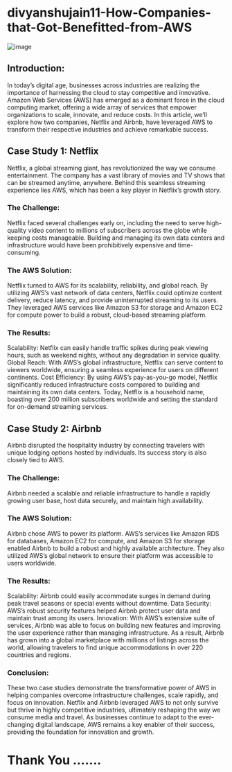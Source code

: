 # divyanshujain11-How-Companies-that-Got-Benefitted-from-AWS

![image](https://github.com/divyanshujain11/divyanshujain11-How-Companies-that-Got-Benefitted-from-AWS/assets/77712311/37dfb8a1-cc3c-4ef9-9309-fe3ee0744bb7)


## Introduction:

In today’s digital age, businesses across industries are realizing the importance of harnessing the cloud to stay competitive and innovative. Amazon Web Services (AWS) has emerged as a dominant force in the cloud computing market, offering a wide array of services that empower organizations to scale, innovate, and reduce costs. In this article, we’ll explore how two companies, Netflix and Airbnb, have leveraged AWS to transform their respective industries and achieve remarkable success.

## Case Study 1: Netflix

Netflix, a global streaming giant, has revolutionized the way we consume entertainment. The company has a vast library of movies and TV shows that can be streamed anytime, anywhere. Behind this seamless streaming experience lies AWS, which has been a key player in Netflix’s growth story.

### The Challenge:

Netflix faced several challenges early on, including the need to serve high-quality video content to millions of subscribers across the globe while keeping costs manageable. Building and managing its own data centers and infrastructure would have been prohibitively expensive and time-consuming.

### The AWS Solution:

Netflix turned to AWS for its scalability, reliability, and global reach. By utilizing AWS’s vast network of data centers, Netflix could optimize content delivery, reduce latency, and provide uninterrupted streaming to its users. They leveraged AWS services like Amazon S3 for storage and Amazon EC2 for compute power to build a robust, cloud-based streaming platform.

### The Results:

Scalability: Netflix can easily handle traffic spikes during peak viewing hours, such as weekend nights, without any degradation in service quality.
Global Reach: With AWS’s global infrastructure, Netflix can serve content to viewers worldwide, ensuring a seamless experience for users on different continents.
Cost Efficiency: By using AWS’s pay-as-you-go model, Netflix significantly reduced infrastructure costs compared to building and maintaining its own data centers.
Today, Netflix is a household name, boasting over 200 million subscribers worldwide and setting the standard for on-demand streaming services.

## Case Study 2: Airbnb

Airbnb disrupted the hospitality industry by connecting travelers with unique lodging options hosted by individuals. Its success story is also closely tied to AWS.

### The Challenge:

Airbnb needed a scalable and reliable infrastructure to handle a rapidly growing user base, host data securely, and maintain high availability.

### The AWS Solution:

Airbnb chose AWS to power its platform. AWS’s services like Amazon RDS for databases, Amazon EC2 for compute, and Amazon S3 for storage enabled Airbnb to build a robust and highly available architecture. They also utilized AWS’s global network to ensure their platform was accessible to users worldwide.

### The Results:

Scalability: Airbnb could easily accommodate surges in demand during peak travel seasons or special events without downtime.
Data Security: AWS’s robust security features helped Airbnb protect user data and maintain trust among its users.
Innovation: With AWS’s extensive suite of services, Airbnb was able to focus on building new features and improving the user experience rather than managing infrastructure.
As a result, Airbnb has grown into a global marketplace with millions of listings across the world, allowing travelers to find unique accommodations in over 220 countries and regions.

### Conclusion:

These two case studies demonstrate the transformative power of AWS in helping companies overcome infrastructure challenges, scale rapidly, and focus on innovation. Netflix and Airbnb leveraged AWS to not only survive but thrive in highly competitive industries, ultimately reshaping the way we consume media and travel. As businesses continue to adapt to the ever-changing digital landscape, AWS remains a key enabler of their success, providing the foundation for innovation and growth.

# Thank You …….





